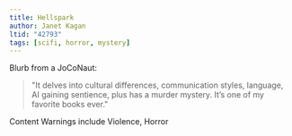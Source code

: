 ```yaml
---
title: Hellspark
author: Janet Kagan
ltid: "42793"
tags: [scifi, horror, mystery]
---
```


Blurb from a JoCoNaut:

> "It delves into cultural differences, communication styles, language, AI
> gaining sentience, plus has a murder mystery. It’s one of my favorite books
> ever."

Content Warnings include Violence, Horror
